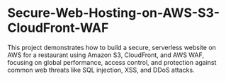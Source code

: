 # Secure-Web-Hosting-on-AWS-S3-CloudFront-WAF
This project demonstrates how to build a secure, serverless website on AWS for a restaurant using Amazon S3, CloudFront, and AWS WAF, focusing on global performance, access control, and protection against common web threats like SQL injection, XSS, and DDoS attacks.
